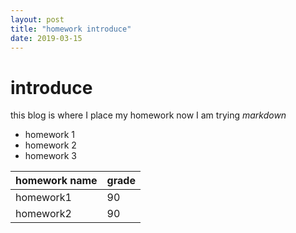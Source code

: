 ```yaml
---
layout: post
title: "homework introduce"
date: 2019-03-15
---
```


# introduce
this blog is where I place my homework
now I am trying <em> markdown</em>
- homework 1
- homework 2
- homework 3

homework name | grade
------------- | -----
homework1 | 90
homework2 | 90
